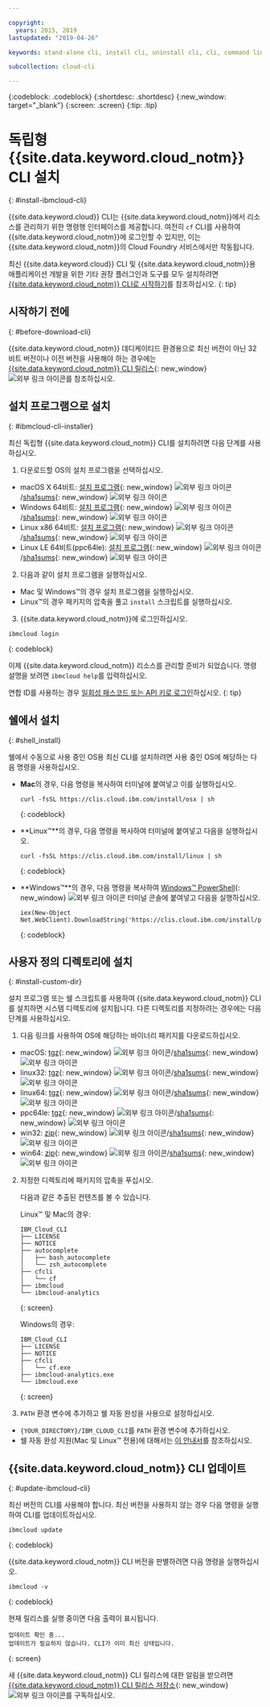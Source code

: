 ```yaml
---

copyright:
  years: 2015, 2019
lastupdated: "2019-04-26"

keywords: stand-alone cli, install cli, uninstall cli, cli, command line, command-line, windows powershell, linux, macos, installer, standalone cli

subcollection: cloud-cli

---
```


{:codeblock: .codeblock}
{:shortdesc: .shortdesc}
{:new_window: target="_blank"}
{:screen: .screen}
{:tip: .tip}

# 독립형 {{site.data.keyword.cloud_notm}} CLI 설치
{: #install-ibmcloud-cli}

{{site.data.keyword.cloud}} CLI는 {{site.data.keyword.cloud_notm}}에서 리소스를 관리하기 위한 명령행 인터페이스를 제공합니다. 여전히 `cf` CLI를 사용하여 {{site.data.keyword.cloud_notm}}에 로그인할 수 있지만, 이는 {{site.data.keyword.cloud_notm}}의 Cloud Foundry 서비스에서만 작동됩니다. 

최신 {{site.data.keyword.cloud}} CLI 및 {{site.data.keyword.cloud_notm}}용 애플리케이션 개발을 위한 기타 권장 플러그인과 도구를 모두 설치하려면 [{{site.data.keyword.cloud_notm}} CLI로 시작하기](/docs/cli?topic=cloud-cli-ibmcloud-cli#ibmcloud-cli)를 참조하십시오.
{: tip}

## 시작하기 전에
{: #before-download-cli}

{{site.data.keyword.cloud_notm}} 데디케이티드 환경용으로 최신 버전이 아닌 32비트 버전이나 이전 버전을 사용해야 하는 경우에는 [{{site.data.keyword.cloud_notm}} CLI 릴리스](https://github.com/IBM-Cloud/ibm-cloud-cli-release/releases/){: new_window} ![외부 링크 아이콘](../../../icons/launch-glyph.svg "외부 링크 아이콘")를 참조하십시오.

## 설치 프로그램으로 설치
{: #ibmcloud-cli-installer}

최신 독립형 {{site.data.keyword.cloud_notm}} CLI를 설치하려면 다음 단계를 사용하십시오.

1. 다운로드할 OS의 설치 프로그램을 선택하십시오.
  *  macOS X 64비트: [설치 프로그램](https://clis.cloud.ibm.com/download/bluemix-cli/latest/osx){: new_window} ![외부 링크 아이콘](../../../icons/launch-glyph.svg "외부 링크 아이콘")/[sha1sums](https://clis.cloud.ibm.com/download/bluemix-cli/latest/osx/checksum){: new_window} ![외부 링크 아이콘](../../../icons/launch-glyph.svg "외부 링크 아이콘")
  * Windows 64비트: [설치 프로그램](https://clis.cloud.ibm.com/download/bluemix-cli/latest/win64){: new_window} ![외부 링크 아이콘](../../../icons/launch-glyph.svg "외부 링크 아이콘")/[sha1sums](https://clis.cloud.ibm.com/download/bluemix-cli/latest/win64/checksum){: new_window} ![외부 링크 아이콘](../../../icons/launch-glyph.svg "외부 링크 아이콘")
  * Linux x86 64비트: [설치 프로그램](https://clis.cloud.ibm.com/download/bluemix-cli/latest/linux64){: new_window} ![외부 링크 아이콘](../../../icons/launch-glyph.svg "외부 링크 아이콘")/[sha1sums](https://clis.cloud.ibm.com/download/bluemix-cli/latest/linux64/checksum){: new_window} ![외부 링크 아이콘](../../../icons/launch-glyph.svg "외부 링크 아이콘")
  * Linux LE 64비트(ppc64le): [설치 프로그램](https://clis.cloud.ibm.com/download/bluemix-cli/latest/ppc64le){: new_window} ![외부 링크 아이콘](../../../icons/launch-glyph.svg "외부 링크 아이콘")/[sha1sums](https://clis.cloud.ibm.com/download/bluemix-cli/latest/ppc64le/checksum){: new_window} ![외부 링크 아이콘](../../../icons/launch-glyph.svg "외부 링크 아이콘")

2. 다음과 같이 설치 프로그램을 실행하십시오.
  * Mac 및 Windows&trade;의 경우 설치 프로그램을 실행하십시오.
  * Linux&trade;의 경우 패키지의 압축을 풀고 `install` 스크립트를 실행하십시오.

3. {{site.data.keyword.cloud_notm}}에 로그인하십시오.
  ```
  ibmcloud login
  ```
  {: codeblock}
   
  이제 {{site.data.keyword.cloud_notm}} 리소스를 관리할 준비가 되었습니다. 명령 설명을 보려면 `ibmcloud help`를 입력하십시오.

  연합 ID를 사용하는 경우 [일회성 패스코드 또는 API 키로 로그인](/docs/iam?topic=iam-federated_id)하십시오.
  {: tip}

## 쉘에서 설치
{: #shell_install}

쉘에서 수동으로 사용 중인 OS용 최신 CLI를 설치하려면 사용 중인 OS에 해당하는 다음 명령을 사용하십시오.

* **Mac**의 경우, 다음 명령을 복사하여 터미널에 붙여넣고 이를 실행하십시오.
  ```
  curl -fsSL https://clis.cloud.ibm.com/install/osx | sh
  ```
  {: codeblock}

* **Linux&trade;**의 경우, 다음 명령을 복사하여 터미널에 붙여넣고 다음을 실행하십시오.
  ```
  curl -fsSL https://clis.cloud.ibm.com/install/linux | sh
  ```
  {: codeblock}

* **Windows&trade;**의 경우, 다음 명령을 복사하여 [Windows&trade; PowerShell](https://msdn.microsoft.com/en-us/powershell/scripting/getting-started/getting-started-with-windows-powershell){: new_window} ![외부 링크 아이콘](../../../icons/launch-glyph.svg "외부 링크 아이콘") 터미널 콘솔에 붙여넣고 다음을 실행하십시오.
  ```
  iex(New-Object Net.WebClient).DownloadString('https://clis.cloud.ibm.com/install/powershell')
  ```
  {: codeblock}

## 사용자 정의 디렉토리에 설치
{: #install-custom-dir}

설치 프로그램 또는 쉘 스크립트를 사용하여 {{site.data.keyword.cloud_notm}} CLI를 설치하면 시스템 디렉토리에 설치됩니다. 다른 디렉토리를 지정하려는 경우에는 다음 단계를 사용하십시오.

1. 다음 링크를 사용하여 OS에 해당하는 바이너리 패키지를 다운로드하십시오.
  * macOS: [tgz](https://clis.cloud.ibm.com/download/bluemix-cli/latest/osx/archive){: new_window} ![외부 링크 아이콘](../../../icons/launch-glyph.svg "외부 링크 아이콘")/[sha1sums](https://clis.cloud.ibm.com/download/bluemix-cli/latest/osx/archive/checksum){: new_window} ![외부 링크 아이콘](../../../icons/launch-glyph.svg "외부 링크 아이콘")
  * linux32: [tgz](https://clis.cloud.ibm.com/download/bluemix-cli/latest/linux32/archive){: new_window} ![외부 링크 아이콘](../../../icons/launch-glyph.svg "외부 링크 아이콘")/[sha1sums](https://clis.cloud.ibm.com/download/bluemix-cli/latest/linux32/archive/checksum){: new_window} ![외부 링크 아이콘](../../../icons/launch-glyph.svg "외부 링크 아이콘")
  * linux64: [tgz](https://clis.cloud.ibm.com/download/bluemix-cli/latest/linux64/archive){: new_window} ![외부 링크 아이콘](../../../icons/launch-glyph.svg "외부 링크 아이콘")/[sha1sums](https://clis.cloud.ibm.com/download/bluemix-cli/latest/linux64/archive/checksum){: new_window} ![외부 링크 아이콘](../../../icons/launch-glyph.svg "외부 링크 아이콘")
  * ppc64le: [tgz](https://clis.cloud.ibm.com/download/bluemix-cli/latest/ppc64le/archive){: new_window} ![외부 링크 아이콘](../../../icons/launch-glyph.svg "외부 링크 아이콘")/[sha1sums](https://clis.cloud.ibm.com/download/bluemix-cli/latest/ppc64le/archive/checksum){: new_window} ![외부 링크 아이콘](../../../icons/launch-glyph.svg "외부 링크 아이콘")
  * win32: [zip](https://clis.cloud.ibm.com/download/bluemix-cli/latest/win32/archive){: new_window} ![외부 링크 아이콘](../../../icons/launch-glyph.svg "외부 링크 아이콘")/[sha1sums](https://clis.cloud.ibm.com/download/bluemix-cli/latest/win32/archive/checksum){: new_window} ![외부 링크 아이콘](../../../icons/launch-glyph.svg "외부 링크 아이콘")
  * win64: [zip](https://clis.cloud.ibm.com/download/bluemix-cli/latest/win64/archive){: new_window} ![외부 링크 아이콘](../../../icons/launch-glyph.svg "외부 링크 아이콘")/[sha1sums](https://clis.cloud.ibm.com/download/bluemix-cli/latest/win64/archive/checksum){: new_window} ![외부 링크 아이콘](../../../icons/launch-glyph.svg "외부 링크 아이콘")

2. 지정한 디렉토리에 패키지의 압축을 푸십시오.

   다음과 같은 추출된 컨텐츠를 볼 수 있습니다.

   Linux&trade; 및 Mac의 경우:
   ```
   IBM_Cloud_CLI
   ├── LICENSE
   ├── NOTICE
   ├── autocomplete
   │   ├── bash_autocomplete
   │   └── zsh_autocomplete
   ├── cfcli
   │   └── cf
   ├── ibmcloud
   └── ibmcloud-analytics
   ```
   {: screen}

   Windows의 경우:
   ```
   IBM_Cloud_CLI
   ├── LICENSE
   ├── NOTICE
   ├── cfcli
   │   └── cf.exe
   ├── ibmcloud-analytics.exe
   └── ibmcloud.exe
   ```
   {: screen}

3. `PATH` 환경 변수에 추가하고 쉘 자동 완성을 사용으로 설정하십시오.
  * `{YOUR_DIRECTORY}/IBM_CLOUD_CLI`를 `PATH` 환경 변수에 추가하십시오.
  * 쉘 자동 완성 지원(Mac 및 Linux&trade; 전용)에 대해서는 [이 안내서](/docs/cli/reference/ibmcloud?topic=cloud-cli-shell-autocomplete#shell-autocomplete)를 참조하십시오.

## {{site.data.keyword.cloud_notm}} CLI 업데이트
{: #update-ibmcloud-cli}

최신 버전의 CLI를 사용해야 합니다. 최신 버전을 사용하지 않는 경우 다음 명령을 실행하여 CLI를 업데이트하십시오.

```
ibmcloud update
```
{: codeblock}

{{site.data.keyword.cloud_notm}} CLI 버전을 판별하려면 다음 명령을 실행하십시오.
```
ibmcloud -v
```
{: codeblock}

현재 릴리스를 실행 중이면 다음 출력이 표시됩니다.
```
업데이트 확인 중...
업데이트가 필요하지 않습니다. CLI가 이미 최신 상태입니다.
```
{: screen}

새 {{site.data.keyword.cloud_notm}} CLI 릴리스에 대한 알림을 받으려면 [{{site.data.keyword.cloud_notm}} CLI 릴리스 저장소](https://github.com/IBM-Cloud/ibm-cloud-cli-release/releases/){: new_window} ![외부 링크 아이콘](../../../icons/launch-glyph.svg "외부 링크 아이콘")를 구독하십시오.
